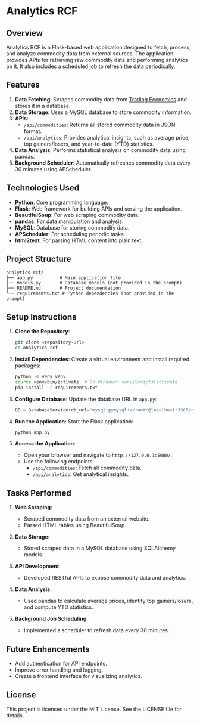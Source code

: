 # Analytics RCF

## Overview
Analytics RCF is a Flask-based web application designed to fetch, process, and analyze commodity data from external sources. The application provides APIs for retrieving raw commodity data and performing analytics on it. It also includes a scheduled job to refresh the data periodically.

## Features
1. **Data Fetching**: Scrapes commodity data from [Trading Economics](https://tradingeconomics.com/commodities) and stores it in a database.
2. **Data Storage**: Uses a MySQL database to store commodity information.
3. **APIs**:
   - `/api/commodities`: Returns all stored commodity data in JSON format.
   - `/api/analytics`: Provides analytical insights, such as average price, top gainers/losers, and year-to-date (YTD) statistics.
4. **Data Analysis**: Performs statistical analysis on commodity data using pandas.
5. **Background Scheduler**: Automatically refreshes commodity data every 30 minutes using APScheduler.



## Technologies Used
- **Python**: Core programming language.
- **Flask**: Web framework for building APIs and serving the application.
- **BeautifulSoup**: For web scraping commodity data.
- **pandas**: For data manipulation and analysis.
- **MySQL**: Database for storing commodity data.
- **APScheduler**: For scheduling periodic tasks.
- **html2text**: For parsing HTML content into plain text.
## Project Structure
```
analytics-rcf/
├── app.py          # Main application file
├── models.py       # Database models (not provided in the prompt)
├── README.md       # Project documentation
└── requirements.txt # Python dependencies (not provided in the prompt)
```

## Setup Instructions
1. **Clone the Repository**:
   ```bash
   git clone <repository-url>
   cd analytics-rcf
   ```

2. **Install Dependencies**:
   Create a virtual environment and install required packages:
   ```bash
   python -m venv venv
   source venv/bin/activate  # On Windows: venv\Scripts\activate
   pip install -r requirements.txt
   ```

3. **Configure Database**:
   Update the database URL in `app.py`:
   ```python
   DB = DatabaseService(db_url="mysql+pymysql://root:@localhost:3306/rwacof_analytics")
   ```

4. **Run the Application**:
   Start the Flask application:
   ```bash
   python app.py
   ```

5. **Access the Application**:
   - Open your browser and navigate to `http://127.0.0.1:5000/`.
   - Use the following endpoints:
     - `/api/commodities`: Fetch all commodity data.
     - `/api/analytics`: Get analytical insights.

## Tasks Performed
1. **Web Scraping**:
   - Scraped commodity data from an external website.
   - Parsed HTML tables using BeautifulSoup.

2. **Data Storage**:
   - Stored scraped data in a MySQL database using SQLAlchemy models.

3. **API Development**:
   - Developed RESTful APIs to expose commodity data and analytics.

4. **Data Analysis**:
   - Used pandas to calculate average prices, identify top gainers/losers, and compute YTD statistics.

5. **Background Job Scheduling**:
   - Implemented a scheduler to refresh data every 30 minutes.

## Future Enhancements
- Add authentication for API endpoints.
- Improve error handling and logging.
- Create a frontend interface for visualizing analytics.

## License
This project is licensed under the MIT License. See the LICENSE file for details.